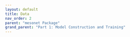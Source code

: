 ```yaml
---
layout: default
title: Data
nav_order: 2
parent: "mesonet Package"
grand_parent: "Part 1: Model Construction and Training"
---
```

